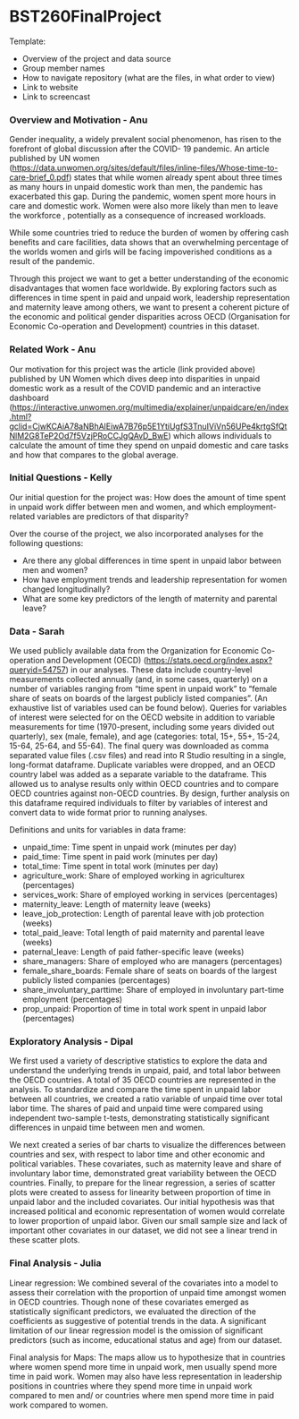 # BST260FinalProject

Template: 

- Overview of the project and data source
- Group member names
- How to navigate repository (what are the files, in what order to view) 
- Link to website
- Link to screencast

### Overview and Motivation - Anu
Gender inequality, a widely prevalent social phenomenon, has risen to the forefront of global discussion after the COVID- 19 pandemic. An article published by UN women (https://data.unwomen.org/sites/default/files/inline-files/Whose-time-to-care-brief_0.pdf) states that while women already spent about three times as many hours in unpaid domestic work than men, the pandemic has exacerbated this gap. During the pandemic, women spent more hours in care and domestic work. Women were also more likely than men to leave the workforce , potentially as a consequence of increased workloads. 

While some countries tried to reduce the burden of women by offering cash benefits and care facilities, data shows that an overwhelming percentage of the worlds women and girls will be facing impoverished conditions as a result of the pandemic. 

Through this project we want to get a better understanding of the economic disadvantages that women face worldwide. By exploring factors such as differences in time spent in paid and unpaid work, leadership representation and maternity leave among others, we want to present a coherent picture of the economic and political gender disparities across OECD (Organisation for Economic Co-operation and Development) countries in this dataset. 

### Related Work - Anu 

Our motivation for this project was the article (link provided above) published by UN Women which dives deep into disparities in unpaid domestic work as a result of the COVID pandemic and an interactive dashboard (https://interactive.unwomen.org/multimedia/explainer/unpaidcare/en/index.html?gclid=CjwKCAiA78aNBhAlEiwA7B76p5E1YtiUgfS3TnuIViVn56UPe4krtgSfQtNlM2G8TeP2Od7f5VzjPRoCCJgQAvD_BwE) which allows individuals to calculate the amount of time they spend on unpaid domestic and care tasks and how that compares to the global average. 

### Initial Questions - Kelly

Our initial question for the project was: How does the amount of time spent in unpaid work differ between men and women, and which employment-related variables are predictors of that disparity? 

Over the course of the project, we also incorporated analyses for the following questions: 

- Are there any global differences in time spent in unpaid labor between men and women?
- How have employment trends and leadership representation for women changed longitudinally? 
- What are some key predictors of the length of maternity and parental leave?

### Data - Sarah

We used publicly available data from the Organization for Economic Co-operation and Development (OECD)  (https://stats.oecd.org/index.aspx?queryid=54757) in our analyses. These data include country-level measurements collected annually (and, in some cases, quarterly) on a number of variables ranging from “time spent in unpaid work” to “female share of seats on boards of the largest publicly listed companies”. (An exhaustive list of variables used can be found below). Queries for variables of interest were selected for on the OECD website in addition to variable measurements for time (1970-present, including some years divided out quarterly), sex (male, female), and age (categories: total, 15+, 55+, 15-24, 15-64, 25-64, and 55-64). The final query was downloaded as comma separated value files (.csv files) and read into R Studio resulting in a single, long-format dataframe. Duplicate variables were dropped, and an OECD country label was added as a separate variable to the dataframe. This allowed us to analyse results only within OECD countries and to compare OECD countries against non-OECD countries. By design, further analysis on this dataframe required individuals to filter by variables of interest and convert data to wide format prior to running analyses. 

Definitions and units for variables in data frame:

- unpaid_time: Time spent in unpaid work (minutes per day)
- paid_time: Time spent in paid work (minutes per day)
- total_time: Time spent in total work (minutes per day)
- agriculture_work: Share of employed working in agriculturex (percentages)
- services_work: Share of employed working in services (percentages)       
- maternity_leave: Length of maternity leave (weeks)
- leave_job_protection: Length of parental leave with job protection (weeks)
- total_paid_leave: Total length of paid maternity and parental leave (weeks)
- paternal_leave: Length of paid father-specific leave (weeks)
- share_managers: Share of employed who are managers (percentages)
- female_share_boards: Female share of seats on boards of the largest publicly listed companies (percentages)
- share_involuntary_parttime: Share of employed in involuntary part-time employment (percentages)
- prop_unpaid: Proportion of time in total work spent in unpaid labor (percentages) 

### Exploratory Analysis - Dipal

We first used a variety of descriptive statistics to explore the data and understand the underlying trends in unpaid, paid, and total labor between the OECD countries. A total of 35 OECD countries are represented in the analysis. To standardize and compare the time spent in unpaid labor between all countries, we created a ratio variable of unpaid time over total labor time. The shares of paid and unpaid time were compared using independent two-sample t-tests, demonstrating statistically significant differences in unpaid time between men and women. 

We next created a series of bar charts to visualize the differences between countries and sex, with respect to labor time and other economic and political variables. These covariates, such as maternity leave and share of involuntary labor time, demonstrated great variability between the OECD countries. Finally, to prepare for the linear regression, a series of scatter plots were created to assess for linearity between proportion of time in unpaid labor and the included covariates. Our initial hypothesis was that increased political and economic representation of women would correlate to lower proportion of unpaid labor. Given our small sample size and lack of important other covariates in our dataset, we did not see a linear trend in these scatter plots.

### Final Analysis - Julia

Linear regression: We combined several of the covariates into a model to assess their correlation with the proportion of unpaid time amongst women in OECD countries. Though none of these covariates emerged as statistically significant predictors, we evaluated the direction of the coefficients as suggestive of potential trends in the data. A significant limitation of our linear regression model is the omission of significant predictors (such as income, educational status and age) from our dataset.

Final analysis for Maps: The maps allow us to hypothesize that in countries where women spend more time in unpaid work, men usually spend more time in paid work. Women may also have less representation in leadership positions in countries where they spend more time in unpaid work compared to men and/ or countries where men spend more time in paid work compared to women. 


